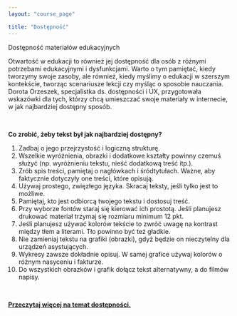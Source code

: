 ```yaml
---
layout: "course_page"

title: "Dostępność"
---
```


<div class="text-center screen-title">
Dostępność materiałów edukacyjnych
</div>

<div class="screen-content">
<p>Otwartość w edukacji to również jej dostępność dla osób z różnymi potrzebami edukacyjnymi i dysfunkcjami. Warto o tym pamiętać, kiedy tworzymy swoje zasoby, ale również, kiedy myślimy o edukacji w szerszym kontekście, tworząc scenariusze lekcji czy myśląc o sposobie nauczania. Dorota Orzeszek, specjalistka ds. dostępności i UX, przygotowała wskazówki dla tych, którzy chcą umieszczać swoje materiały w internecie, w jak najbardziej dostępny sposób.</p>
  &nbsp;
  <p>
  <strong>Co zrobić, żeby tekst był jak najbardziej dostępny?</strong>
  </p>

  <p>
  <ol>
<li class="number">Zadbaj o jego przejrzystość i logiczną strukturę.</li>
<li class="number">Wszelkie wyróżnienia, obrazki i dodatkowe kształty powinny czemuś służyć (np. wyróżnieniu tekstu, nieść dodatkową treść itp.).</li>
<li class="number">Zrób spis treści, pamiętaj o nagłówkach i śródtytułach. Ważne, aby faktycznie dotyczyły one treści, które opisują.</li>
<li class="number">Używaj prostego, zwięzłego języka. Skracaj teksty, jeśli tylko jest to możliwe.</li>
<li class="number">Pamiętaj, kto jest odbiorcą twojego tekstu i dostosuj treść.</li>
<li class="number">Przy wyborze fontów staraj się kierować ich prostotą. Jeśli planujesz drukować materiał trzymaj się rozmiaru minimum 12 pkt.</li>
<li class="number">Jeśli planujesz używać kolorów tekście to zwróć uwagę na kontrast między tłem a literami. Tło powinno być też gładkie.</li>
<li class="number">Nie zamieniaj tekstu na grafiki (obrazki), gdyż będzie on nieczytelny dla urządzeń asystujących.</li>
<li class="number">Wykresy zawsze dokładnie opisuj. W samej grafice używaj kolorów o różnym nasyceniu i fakturze.</li>
<li class="number">Do wszystkich obrazków i grafik dołącz tekst alternatywny, a do filmów napisy.</li>
</ol>
  </p>
    &nbsp;
  <p class="text-center">
 <strong><a class="content-link" href="{{ site.baseurl }}/img/pliki_tekstowe/dostępnosc.docx" download> Przeczytaj więcej na temat dostępności.</a> <strong>
  </p>
  

</div>
